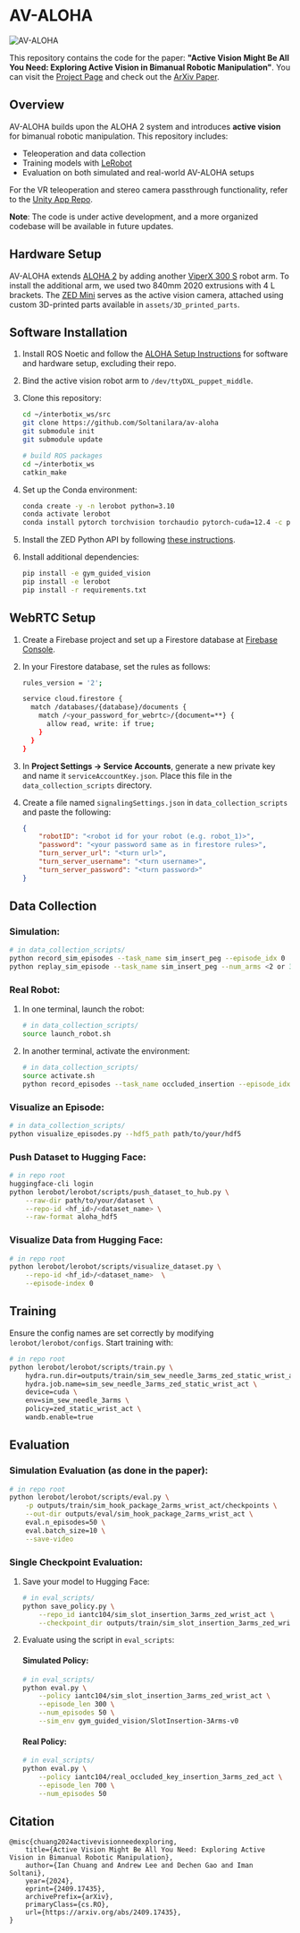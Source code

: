 # AV-ALOHA

![AV-ALOHA](assets/av-aloha.gif)

This repository contains the code for the paper: **"Active Vision Might Be All You Need: Exploring Active Vision in Bimanual Robotic Manipulation"**. You can visit the [Project Page](https://soltanilara.github.io/av-aloha/) and check out the [ArXiv Paper](https://arxiv.org/abs/2409.17435).

## Overview

AV-ALOHA builds upon the ALOHA 2 system and introduces **active vision** for bimanual robotic manipulation. This repository includes:

- Teleoperation and data collection
- Training models with [LeRobot](https://github.com/huggingface/lerobot)
- Evaluation on both simulated and real-world AV-ALOHA setups

For the VR teleoperation and stereo camera passthrough functionality, refer to the [Unity App Repo](https://github.com/Soltanilara/av-aloha-unity).

**Note**: The code is under active development, and a more organized codebase will be available in future updates.

## Hardware Setup

AV-ALOHA extends [ALOHA 2](https://aloha-2.github.io/) by adding another [ViperX 300 S](https://www.trossenrobotics.com/viperx-300) robot arm. To install the additional arm, we used two 840mm 2020 extrusions with 4 L brackets. The [ZED Mini](https://www.stereolabs.com/store/products/zed-mini) serves as the active vision camera, attached using custom 3D-printed parts available in `assets/3D_printed_parts`.

## Software Installation

1. Install ROS Noetic and follow the [ALOHA Setup Instructions](https://github.com/tonyzhaozh/aloha/blob/06369f03cd8e0a47e16d3a90167853fd33af7557/README.md) for software and hardware setup, excluding their repo.
2. Bind the active vision robot arm to `/dev/ttyDXL_puppet_middle`.
3. Clone this repository:

    ```bash
    cd ~/interbotix_ws/src
    git clone https://github.com/Soltanilara/av-aloha
    git submodule init
    git submodule update

    # build ROS packages
    cd ~/interbotix_ws
    catkin_make
    ```

4. Set up the Conda environment:

    ```bash
    conda create -y -n lerobot python=3.10
    conda activate lerobot
    conda install pytorch torchvision torchaudio pytorch-cuda=12.4 -c pytorch -c nvidia
    ```

5. Install the ZED Python API by following [these instructions](https://www.stereolabs.com/docs/app-development/python/install).
6. Install additional dependencies:

    ```bash
    pip install -e gym_guided_vision
    pip install -e lerobot
    pip install -r requirements.txt
    ```

## WebRTC Setup

1. Create a Firebase project and set up a Firestore database at [Firebase Console](https://console.firebase.google.com).

2. In your Firestore database, set the rules as follows:

    ```bash
    rules_version = '2';

    service cloud.firestore {
      match /databases/{database}/documents {
        match /<your_password_for_webrtc>/{document=**} {
          allow read, write: if true;
        }
      }
    }
    ```

3. In **Project Settings -> Service Accounts**, generate a new private key and name it `serviceAccountKey.json`. Place this file in the `data_collection_scripts` directory.

4. Create a file named `signalingSettings.json` in `data_collection_scripts` and paste the following:

    ```json
    {
        "robotID": "<robot id for your robot (e.g. robot_1)>",
        "password": "<your password same as in firestore rules>",
        "turn_server_url": "<turn url>",
        "turn_server_username": "<turn username>",
        "turn_server_password": "<turn password>"
    }
    ```

## Data Collection

### Simulation:

```bash
# in data_collection_scripts/
python record_sim_episodes --task_name sim_insert_peg --episode_idx 0
python replay_sim_episode --task_name sim_insert_peg --num_arms <2 or 3>
```

### Real Robot:

1. In one terminal, launch the robot:

    ```bash
    # in data_collection_scripts/
    source launch_robot.sh
    ```

2. In another terminal, activate the environment:

    ```bash
    # in data_collection_scripts/
    source activate.sh
    python record_episodes --task_name occluded_insertion --episode_idx 0
    ```

### Visualize an Episode:

```bash
# in data_collection_scripts/
python visualize_episodes.py --hdf5_path path/to/your/hdf5
```

### Push Dataset to Hugging Face:

```bash
# in repo root
huggingface-cli login
python lerobot/lerobot/scripts/push_dataset_to_hub.py \
    --raw-dir path/to/your/dataset \
    --repo-id <hf_id>/<dataset_name> \
    --raw-format aloha_hdf5
```

### Visualize Data from Hugging Face:

```bash
# in repo root
python lerobot/lerobot/scripts/visualize_dataset.py \
    --repo-id <hf_id>/<dataset_name>  \
    --episode-index 0
```

## Training

Ensure the config names are set correctly by modifying `lerobot/lerobot/configs`. Start training with:

```bash
# in repo root
python lerobot/lerobot/scripts/train.py \
    hydra.run.dir=outputs/train/sim_sew_needle_3arms_zed_static_wrist_act \
    hydra.job.name=sim_sew_needle_3arms_zed_static_wrist_act \
    device=cuda \
    env=sim_sew_needle_3arms \
    policy=zed_static_wrist_act \
    wandb.enable=true
```

## Evaluation

### Simulation Evaluation (as done in the paper):

```bash
# in repo root
python lerobot/lerobot/scripts/eval.py \
    -p outputs/train/sim_hook_package_2arms_wrist_act/checkpoints \
    --out-dir outputs/eval/sim_hook_package_2arms_wrist_act \
    eval.n_episodes=50 \
    eval.batch_size=10 \
    --save-video
```

### Single Checkpoint Evaluation:

1. Save your model to Hugging Face:

    ```bash
    # in eval_scripts/
    python save_policy.py \
        --repo_id iantc104/sim_slot_insertion_3arms_zed_wrist_act \
        --checkpoint_dir outputs/train/sim_slot_insertion_3arms_zed_wrist_act/checkpoints/014000/pretrained_model
    ```

2. Evaluate using the script in `eval_scripts`:

    #### Simulated Policy:

    ```bash
    # in eval_scripts/
    python eval.py \
        --policy iantc104/sim_slot_insertion_3arms_zed_wrist_act \
        --episode_len 300 \
        --num_episodes 50 \
        --sim_env gym_guided_vision/SlotInsertion-3Arms-v0
    ```

    #### Real Policy:

    ```bash
    # in eval_scripts/
    python eval.py \
        --policy iantc104/real_occluded_key_insertion_3arms_zed_act \
        --episode_len 700 \
        --num_episodes 50
    ```

## Citation

```
@misc{chuang2024activevisionneedexploring,
    title={Active Vision Might Be All You Need: Exploring Active Vision in Bimanual Robotic Manipulation}, 
    author={Ian Chuang and Andrew Lee and Dechen Gao and Iman Soltani},
    year={2024},
    eprint={2409.17435},
    archivePrefix={arXiv},
    primaryClass={cs.RO},
    url={https://arxiv.org/abs/2409.17435}, 
}
```